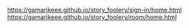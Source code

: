 https://gamarjkeee.github.io/story_foolery/sign-in/home.html
https://gamarjkeee.github.io/story_foolery/room/home.html

